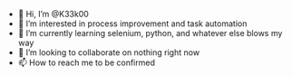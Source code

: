 - 👋 Hi, I’m @K33k00
- 👀 I’m interested in process improvement and task automation
- 🌱 I’m currently learning selenium, python, and whatever else blows my way
- 💞️ I’m looking to collaborate on nothing right now
- 📫 How to reach me to be confirmed

<!---
K33k0/K33k0 is a ✨ special ✨ repository because its `README.md` (this file) appears on your GitHub profile.
You can click the Preview link to take a look at your changes.
--->
